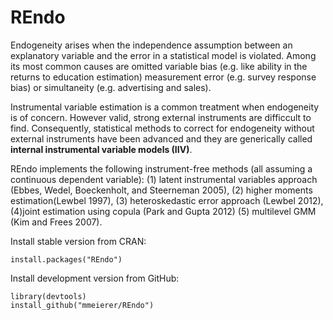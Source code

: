 # REndo 
Endogeneity arises when the independence assumption between an explanatory variable and the error in a statistical model is violated. Among its most common causes are omitted variable bias (e.g. like ability in the returns to education estimation) measurement error (e.g. survey response bias) or simultaneity (e.g. advertising and sales). 

Instrumental variable estimation is a common treatment when endogeneity is of concern. However valid, strong external instruments are difficcult to find. Consequently, statistical methods to correct for endogeneity without external instruments have been advanced and they are generically called **internal instrumental variable models (IIV)**. 

REndo implements the following instrument-free methods (all assuming a continuous dependent variable): 
(1) latent instrumental variables approach (Ebbes, Wedel, Boeckenholt, and Steerneman 2005), 
(2) higher moments estimation(Lewbel 1997), 
(3) heteroskedastic error approach (Lewbel 2012), 
(4)joint estimation using copula (Park and Gupta 2012) 
(5) multilevel GMM (Kim and Frees 2007). 
              
Install stable version from CRAN:
```
install.packages("REndo")
```

Install development version from GitHub:
```
library(devtools)
install_github("mmeierer/REndo")
```



